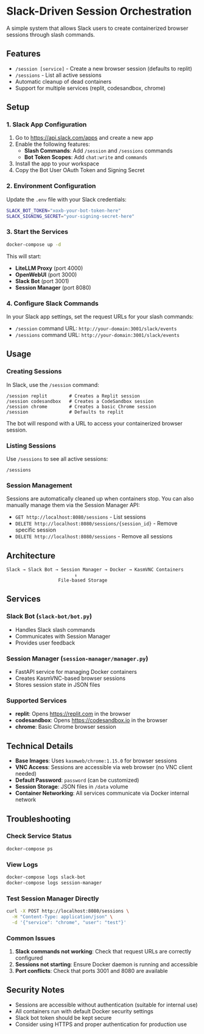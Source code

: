 # Slack-Driven Session Orchestration

A simple system that allows Slack users to create containerized browser sessions through slash commands.

## Features

- `/session [service]` - Create a new browser session (defaults to replit)
- `/sessions` - List all active sessions
- Automatic cleanup of dead containers
- Support for multiple services (replit, codesandbox, chrome)

## Setup

### 1. Slack App Configuration

1. Go to https://api.slack.com/apps and create a new app
2. Enable the following features:
   - **Slash Commands**: Add `/session` and `/sessions` commands
   - **Bot Token Scopes**: Add `chat:write` and `commands`
3. Install the app to your workspace
4. Copy the Bot User OAuth Token and Signing Secret

### 2. Environment Configuration

Update the `.env` file with your Slack credentials:

```bash
SLACK_BOT_TOKEN="xoxb-your-bot-token-here"
SLACK_SIGNING_SECRET="your-signing-secret-here"
```

### 3. Start the Services

```bash
docker-compose up -d
```

This will start:
- **LiteLLM Proxy** (port 4000)
- **OpenWebUI** (port 3000) 
- **Slack Bot** (port 3001)
- **Session Manager** (port 8080)

### 4. Configure Slack Commands

In your Slack app settings, set the request URLs for your slash commands:

- `/session` command URL: `http://your-domain:3001/slack/events`
- `/sessions` command URL: `http://your-domain:3001/slack/events`

## Usage

### Creating Sessions

In Slack, use the `/session` command:

```
/session replit        # Creates a Replit session
/session codesandbox   # Creates a CodeSandbox session  
/session chrome        # Creates a basic Chrome session
/session               # Defaults to replit
```

The bot will respond with a URL to access your containerized browser session.

### Listing Sessions

Use `/sessions` to see all active sessions:

```
/sessions
```

### Session Management

Sessions are automatically cleaned up when containers stop. You can also manually manage them via the Session Manager API:

- `GET http://localhost:8080/sessions` - List sessions
- `DELETE http://localhost:8080/sessions/{session_id}` - Remove specific session
- `DELETE http://localhost:8080/sessions` - Remove all sessions

## Architecture

```
Slack → Slack Bot → Session Manager → Docker → KasmVNC Containers
                         ↓
                   File-based Storage
```

## Services

### Slack Bot (`slack-bot/bot.py`)
- Handles Slack slash commands
- Communicates with Session Manager
- Provides user feedback

### Session Manager (`session-manager/manager.py`)
- FastAPI service for managing Docker containers
- Creates KasmVNC-based browser sessions
- Stores session state in JSON files

### Supported Services

- **replit**: Opens https://replit.com in the browser
- **codesandbox**: Opens https://codesandbox.io in the browser  
- **chrome**: Basic Chrome browser session

## Technical Details

- **Base Images**: Uses `kasmweb/chrome:1.15.0` for browser sessions
- **VNC Access**: Sessions are accessible via web browser (no VNC client needed)
- **Default Password**: `password` (can be customized)
- **Session Storage**: JSON files in `/data` volume
- **Container Networking**: All services communicate via Docker internal network

## Troubleshooting

### Check Service Status
```bash
docker-compose ps
```

### View Logs
```bash
docker-compose logs slack-bot
docker-compose logs session-manager
```

### Test Session Manager Directly
```bash
curl -X POST http://localhost:8080/sessions \
  -H "Content-Type: application/json" \
  -d '{"service": "chrome", "user": "test"}'
```

### Common Issues

1. **Slack commands not working**: Check that request URLs are correctly configured
2. **Sessions not starting**: Ensure Docker daemon is running and accessible
3. **Port conflicts**: Check that ports 3001 and 8080 are available

## Security Notes

- Sessions are accessible without authentication (suitable for internal use)
- All containers run with default Docker security settings
- Slack bot token should be kept secure
- Consider using HTTPS and proper authentication for production use
